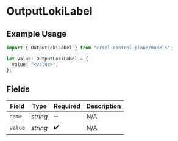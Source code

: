 # OutputLokiLabel

## Example Usage

```typescript
import { OutputLokiLabel } from "cribl-control-plane/models";

let value: OutputLokiLabel = {
  value: "<value>",
};
```

## Fields

| Field              | Type               | Required           | Description        |
| ------------------ | ------------------ | ------------------ | ------------------ |
| `name`             | *string*           | :heavy_minus_sign: | N/A                |
| `value`            | *string*           | :heavy_check_mark: | N/A                |